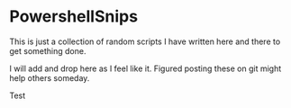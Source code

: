# PowershellSnips

This is just a collection of random scripts I have written here and there to get something done.

I will add and drop here as I feel like it. Figured posting these on git might help others someday.

Test